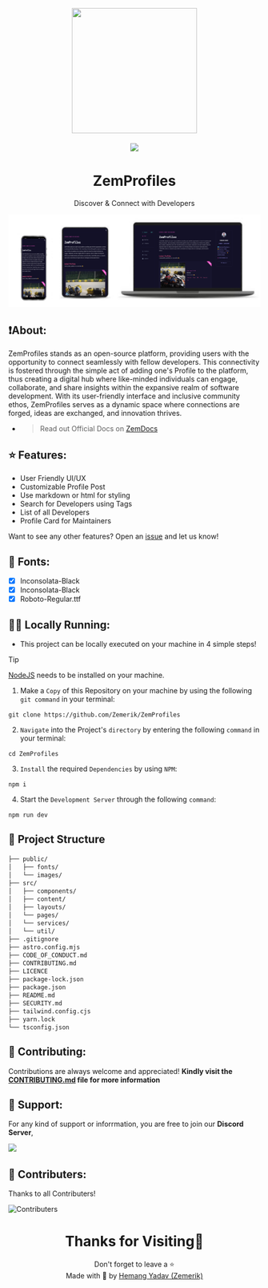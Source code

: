 
<p align = "center">

<img src = "public/favicon.png" style = "height:250px;width:250px">

<br>

<br>

<img src = "https://skillicons.dev/icons?i=astro,typescript,javascript,react,tailwind,css,markdown,nodejs,vscode,vercel,github&perline=25">

</p>

<h1 align = "center">
  ZemProfiles
</h1>

<p align = "center">
  Discover & Connect with Developers
</p>

<p align = "center">
  <img src = "public/screenshot.png">
</p>

## ❗About:

ZemProfiles stands as an open-source platform, providing users with the opportunity to connect seamlessly with fellow developers. This connectivity is fostered through the simple act of adding one's Profile to the platform, thus creating a digital hub where like-minded individuals can engage, collaborate, and share insights within the expansive realm of software development. With its user-friendly interface and inclusive community ethos, ZemProfiles serves as a dynamic space where connections are forged, ideas are exchanged, and innovation thrives.

- > Read out Official Docs on [ZemDocs](https://zemdocs.vercel.app/en/zemprofiles/introduction)

## ⭐ Features:

- User Friendly UI/UX
- Customizable Profile Post
- Use markdown or html for styling
- Search for Developers using Tags
- List of all Developers
- Profile Card for Maintainers

Want to see any other features? Open an [issue](https://github.com/Zemerik/ZemProfiles/issues) and let us know!

## 💬 Fonts:

- [x] Inconsolata-Black
- [x] Inconsolata-Black
- [x] Roboto-Regular.ttf

## 🏃‍♂️ Locally Running:

- This project can be locally executed on your machine in 4 simple steps!

> [!Tip]
> [NodeJS](https://nodejs.org/) needs to be installed on your machine. 


1. Make a `Copy` of this Repository on your machine by using the following `git command` in your terminal:

```
git clone https://github.com/Zemerik/ZemProfiles
```

2. `Navigate` into the Project's `directory` by entering the following `command` in your terminal:

```
cd ZemProfiles
```

3. `Install` the required `Dependencies` by using `NPM`:

```nodejs
npm i
```

4. Start the `Development Server` through the following `command`:

```nodejs
npm run dev
```

## 🚀 Project Structure

```text
├── public/
│   ├── fonts/
│   └── images/
├── src/
│   ├── components/
│   ├── content/
│   ├── layouts/
│   └── pages/
│   └── services/
│   └── util/
├── .gitignore
├── astro.config.mjs
├── CODE_OF_CONDUCT.md
├── CONTRIBUTING.md
├── LICENCE
├── package-lock.json
├── package.json
├── README.md
├── SECURITY.md
├── tailwind.config.cjs
├── yarn.lock
└── tsconfig.json
```

## 🤝 Contributing:

Contributions are always welcome and appreciated! **Kindly visit the [CONTRIBUTING.md](https://github.com/Zemerik/ZemProfiles/blob/main/CONTRIBUTING.md) file for more information**
    

## 💁 Support:

For any kind of support or inforrmation, you are free to join our **Discord Server**,

<a href = "https://discord.gg/UF9KsmuGbr">
  <img src = "https://invidget.switchblade.xyz/UF9KsmuGbr">
</a>

## 🥳 Contributers:

Thanks to all Contributers!

![Contributers](https://contrib.rocks/image?repo=Zemerik/ZemProfiles)

<h1 align = "center">
  Thanks for Visiting🙏
</h1>

<p align = "center">
  Don't forget to leave a ⭐
  <br>
  Made with 💖 by <a href = "https://github.com/Zemerik">Hemang Yadav (Zemerik)</a>
</p>
